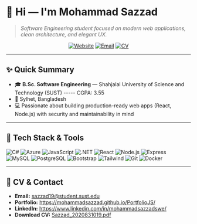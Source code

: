 # 👋 Hi — I'm Mohammad Sazzad

> *Software Engineering student focused on modern web applications, clean architecture, and elegant UX.*

<p align="center">
  <a href="https://mohammadsazzad.github.io/PortfolioJS/"><img alt="Website" src="https://img.shields.io/badge/Portfolio-Visit-blue?style=for-the-badge"/></a>
  <a href="mailto:sazzad19@student.sust.edu"><img alt="Email" src="https://img.shields.io/badge/Email-sazzad19@student.sust.edu-lightgrey?style=for-the-badge"/></a>
  <a href="assets/Sazzad_2020831019.pdf"><img alt="CV" src="https://img.shields.io/badge/CV-Download-green?style=for-the-badge"/></a>
</p>

---

## ✨ Quick Summary

* 🎓 **B.Sc. Software Engineering** — Shahjalal University of Science and Technology (SUST) ----- CGPA: 3.55
* 📍 Sylhet, Bangladesh
* 💻 Passionate about building production-ready web apps (React, Node.js) with security and maintainability in mind

---

## 🧰 Tech Stack & Tools

<p align="left">
  <img alt="C#" src="https://img.shields.io/badge/-C%23-239120?style=flat-square&logo=c-sharp"/>
  <img alt="Azure" src="https://img.shields.io/badge/-Azure-0089D6?style=flat-square&logo=microsoft-azure"/>
  <img alt="JavaScript" src="https://img.shields.io/badge/-JavaScript-323330?style=flat-square&logo=javascript"/>
  <img alt=".NET" src="https://img.shields.io/badge/-.NET-512BD4?style=flat-square&logo=dotnet"/>
  <img alt="React" src="https://img.shields.io/badge/-React-20232A?style=flat-square&logo=react"/>
  <img alt="Node.js" src="https://img.shields.io/badge/-Node.js-339933?style=flat-square&logo=node.js"/>
  <img alt="Express" src="https://img.shields.io/badge/-Express-000000?style=flat-square&logo=express"/>
  <img alt="MySQL" src="https://img.shields.io/badge/-MySQL-003B57?style=flat-square&logo=mysql"/>
  <img alt="PostgreSQL" src="https://img.shields.io/badge/-PostgreSQL-336791?style=flat-square&logo=postgresql"/>
  <img alt="Bootstrap" src="https://img.shields.io/badge/-Bootstrap-563D7C?style=flat-square&logo=bootstrap"/>
  <img alt="Tailwind" src="https://img.shields.io/badge/-TailwindCSS-38B2AC?style=flat-square&logo=tailwindcss"/>
  <img alt="Git" src="https://img.shields.io/badge/-Git-F05032?style=flat-square&logo=git"/>
  <img alt="Docker" src="https://img.shields.io/badge/-Docker-2496ED?style=flat-square&logo=docker"/>
</p>


---

## 📎 CV & Contact

* **Email:** [sazzad19@student.sust.edu](mailto:sazzad19@student.sust.edu)
* **Portfolio:** https://mohammadsazzad.github.io/PortfolioJS/
* **LinkedIn:** https://www.linkedin.com/in/mohammadsazzadswe/
* **Download CV:** [Sazzad_2020831019.pdf](assets/Sazzad_2020831019.pdf)
